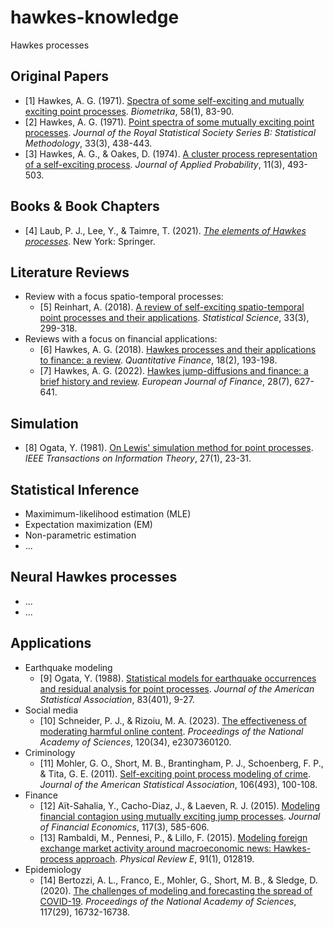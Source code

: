 # hawkes-knowledge
Hawkes processes

<!-- All references are formatted in APA style. -->

## Original Papers
- \[1\] Hawkes, A. G. (1971). [Spectra of some self-exciting and mutually exciting point processes](https://doi.org/10.2307/2334319). _Biometrika_, 58(1), 83-90.
- \[2\] Hawkes, A. G. (1971). [Point spectra of some mutually exciting point processes](https://doi.org/10.1111/j.2517-6161.1971.tb01530.x). _Journal of the Royal Statistical Society Series B: Statistical Methodology_, 33(3), 438-443.
- \[3\] Hawkes, A. G., & Oakes, D. (1974). [A cluster process representation of a self-exciting process](https://doi.org/10.2307/3212693). _Journal of Applied Probability_, 11(3), 493-503.

## Books & Book Chapters
- \[4] Laub, P. J., Lee, Y., & Taimre, T. (2021). [_The elements of Hawkes processes_](https://doi.org/10.1007/978-3-030-84639-8). New York: Springer.

## Literature Reviews
- Review with a focus spatio-temporal processes:
  - \[5\] Reinhart, A. (2018). [A review of self-exciting spatio-temporal point processes and their applications](https://doi.org/10.1214/17-STS629). _Statistical Science_, 33(3), 299-318.
- Reviews with a focus on financial applications:
  - \[6\] Hawkes, A. G. (2018). [Hawkes processes and their applications to finance: a review](https://doi.org/10.1080/14697688.2017.1403131). _Quantitative Finance_, 18(2), 193-198.
  - \[7\] Hawkes, A. G. (2022). [Hawkes jump-diffusions and finance: a brief history and review](https://doi.org/10.1080/1351847X.2020.1755712). _European Journal of Finance_, 28(7), 627-641.

## Simulation
- \[8\] Ogata, Y. (1981). [On Lewis' simulation method for point processes](https://doi.org/10.1109/TIT.1981.1056305). _IEEE Transactions on Information Theory_, 27(1), 23-31.

## Statistical Inference
- Maximimum-likelihood estimation (MLE)
- Expectation maximization (EM)
- Non-parametric estimation
- ...

## Neural Hawkes processes
- ...
- ...

## Applications
- Earthquake modeling
  - \[9\] Ogata, Y. (1988). [Statistical models for earthquake occurrences and residual analysis for point processes](https://doi.org/10.1080/01621459.1988.10478560). _Journal of the American Statistical Association_, 83(401), 9-27.
- Social media
  - \[10\] Schneider, P. J., & Rizoiu, M. A. (2023). [The effectiveness of moderating harmful online content](https://doi.org/10.1073/pnas.2307360120). _Proceedings of the National Academy of Sciences_, 120(34), e2307360120.
- Criminology
  - \[11\] Mohler, G. O., Short, M. B., Brantingham, P. J., Schoenberg, F. P., & Tita, G. E. (2011). [Self-exciting point process modeling of crime](https://doi.org/10.1198/jasa.2011.ap09546). _Journal of the American Statistical Association_, 106(493), 100-108.
- Finance
  - \[12\] Aït-Sahalia, Y., Cacho-Diaz, J., & Laeven, R. J. (2015). [Modeling financial contagion using mutually exciting jump processes](https://doi.org/10.1016/j.jfineco.2015.03.002). _Journal of Financial Economics_, 117(3), 585-606.
  - \[13\] Rambaldi, M., Pennesi, P., & Lillo, F. (2015). [Modeling foreign exchange market activity around macroeconomic news: Hawkes-process approach](https://doi.org/10.1103/PhysRevE.91.012819). _Physical Review E_, 91(1), 012819.
- Epidemiology
  - \[14\] Bertozzi, A. L., Franco, E., Mohler, G., Short, M. B., & Sledge, D. (2020). [The challenges of modeling and forecasting the spread of COVID-19](https://doi.org/10.1073/pnas.2006520117). _Proceedings of the National Academy of Sciences_, 117(29), 16732-16738.
